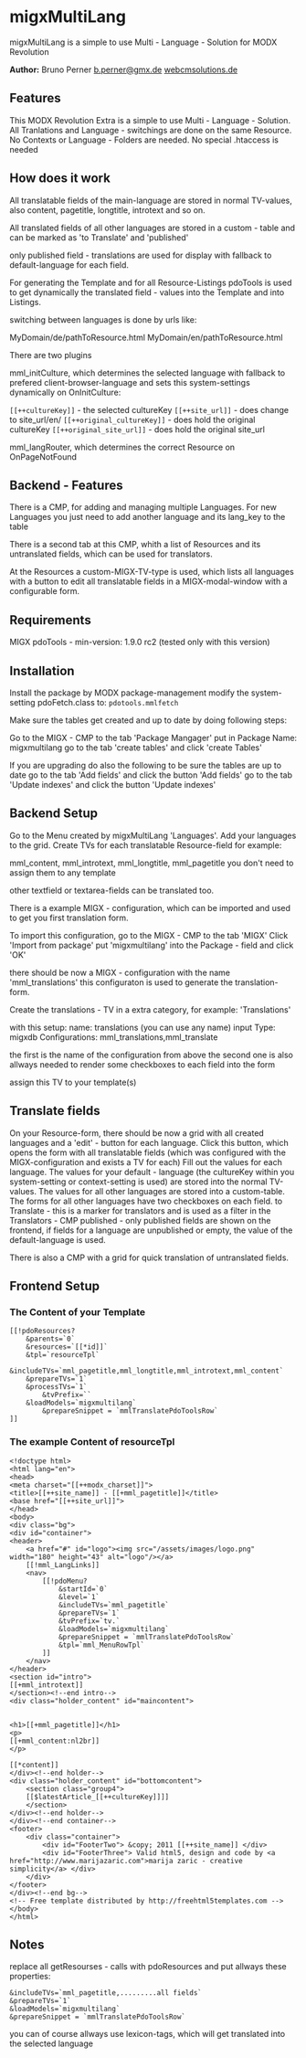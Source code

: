 migxMultiLang
================================================================================
migxMultiLang is a simple to use Multi - Language - Solution for MODX Revolution

**Author:** Bruno Perner b.perner@gmx.de [webcmsolutions.de](http://www.webcmsolutions.de)

Features
--------------------------------------------------------------------------------
This MODX Revolution Extra is a simple to use Multi - Language - Solution.
All Tranlations and Language - switchings are done on the same Resource.
No Contexts or Language - Folders are needed.
No special .htaccess is needed

How does it work
--------------------------------------------------------------------------------
All translatable fields of the main-language are stored in normal TV-values,
also content, pagetitle, longtitle, introtext and so on.

All translated fields of all other languages are stored in a custom - table and 
can be marked as 'to Translate' and 'published'

only published field - translations are used for display with fallback to
default-language for each field.

For generating the Template and for all Resource-Listings pdoTools is used to get 
dynamically the translated field - values into the Template and into Listings.

switching between languages is done by urls like:

MyDomain/de/pathToResource.html
MyDomain/en/pathToResource.html

There are two plugins 

mml_initCulture, which determines the selected language with fallback to prefered 
client-browser-language and sets this system-settings dynamically 
on OnInitCulture:

`[[++cultureKey]]` - the selected cultureKey
`[[++site_url]]`  - does change to site_url/en/
`[[++original_cultureKey]]` - does hold the original cultureKey
`[[++original_site_url]]` - does hold the original site_url

mml_langRouter, which determines the correct Resource on OnPageNotFound

Backend - Features
--------------------------------------------------------------------------------
There is a CMP, for adding and managing multiple Languages.
For new Languages you just need to add another language and its lang_key to the
table

There is a second tab at this CMP, whith a list of Resources and its untranslated
fields, which can be used for translators.

At the Resources a custom-MIGX-TV-type is used, which lists all languages with a
button to edit all translatable fields in a MIGX-modal-window with a configurable
form.

Requirements
--------------------------------------------------------------------------------
MIGX
pdoTools - min-version: 1.9.0 rc2 (tested only with this version)

Installation
--------------------------------------------------------------------------------
Install the package by MODX package-management
modify the system-setting 
pdoFetch.class to: `pdotools.mmlfetch`

Make sure the tables get created and up to date by doing following steps:

Go to the MIGX - CMP to the tab 'Package Mangager'
put in Package Name: migxmultilang
go to the tab 'create tables' and click 'create Tables'

If you are upgrading do also the following to be sure the tables are up to date
go to the tab 'Add fields' and click the button 'Add fields'
go to the tab 'Update indexes' and click the button 'Update indexes'


Backend Setup
--------------------------------------------------------------------------------
Go to the Menu created by migxMultiLang 'Languages'.
Add your languages to the grid.
Create TVs for each translatable Resource-field for example:

mml_content, mml_introtext, mml_longtitle, mml_pagetitle
you don't need to assign them to any template

other textfield or textarea-fields can be translated too.

There is a example MIGX - configuration, which can be imported and used to get
you first translation form.

To import this configuration, go to the MIGX - CMP to the tab 'MIGX'
Click 'Import from package'
put 'migxmultilang' into the Package - field and click 'OK'

there should be now a MIGX - configuration with the name 'mml_translations'
this configuraton is used to generate the translation-form.

Create the translations - TV in a extra category, for example: 'Translations'

with this setup:
name: translations (you can use any name)
input Type: migxdb
Configurations: mml_translations,mml_translate

the first is the name of the configuration from above
the second one is also allways needed to render some checkboxes to each field
into the form

assign this TV to your template(s)

Translate fields
--------------------------------------------------------------------------------
On your Resource-form, there should be now a grid with all created languages and
a 'edit' - button for each language.
Click this button, which opens the form with all translatable fields 
(which was configured with the MIGX-configuration and exists a TV for each)
Fill out the values for each language.
The values for your default - language (the cultureKey within you system-setting
or context-setting is used) are stored into the normal TV-values.
The values for all other languages are stored into a custom-table.
The forms for all other languages have two checkboxes on each field.
to Translate - this is a marker for translators and is used as a filter in the 
Translators - CMP
published - only published fields are shown on the frontend, if fields for a
language are unpublished or empty, the value of the default-language is used.

There is also a CMP with a grid for quick translation of untranslated fields.

Frontend Setup
--------------------------------------------------------------------------------

### The Content of your Template

```
[[!pdoResources? 
	&parents=`0` 
	&resources=`[[*id]]` 
	&tpl=`resourceTpl` 
	&includeTVs=`mml_pagetitle,mml_longtitle,mml_introtext,mml_content` 
	&prepareTVs=`1` 
	&processTVs=`1`
        &tvPrefix=`` 
	&loadModels=`migxmultilang`
        &prepareSnippet = `mmlTranslatePdoToolsRow`
]]
```

### The example Content of resourceTpl

```
<!doctype html>
<html lang="en">
<head>
<meta charset="[[++modx_charset]]">
<title>[[++site_name]] - [[+mml_pagetitle]]</title>
<base href="[[++site_url]]">
</head>
<body>
<div class="bg">
<div id="container">
<header>
    <a href="#" id="logo"><img src="/assets/images/logo.png" width="180" height="43" alt="logo"/></a>
    [[!mml_LangLinks]]    
    <nav>
        [[!pdoMenu? 
            &startId=`0` 
            &level=`1`
            &includeTVs=`mml_pagetitle`
            &prepareTVs=`1`
            &tvPrefix=`tv.`
            &loadModels=`migxmultilang`
            &prepareSnippet = `mmlTranslatePdoToolsRow`
            &tpl=`mml_MenuRowTpl`
        ]]
    </nav>
</header>
<section id="intro">
[[+mml_introtext]]
</section><!--end intro-->
<div class="holder_content" id="maincontent">


<h1>[[+mml_pagetitle]]</h1>
<p>
[[+mml_content:nl2br]]
</p>

[[*content]]
</div><!--end holder-->
<div class="holder_content" id="bottomcontent">
    <section class="group4">
    [[$latestArticle_[[++cultureKey]]]]
    </section>
</div><!--end holder-->
</div><!--end container-->
<footer>
    <div class="container">  
        <div id="FooterTwo"> &copy; 2011 [[++site_name]] </div>
        <div id="FooterThree"> Valid html5, design and code by <a href="http://www.marijazaric.com">marija zaric - creative simplicity</a> </div> 
    </div>
</footer>
</div><!--end bg-->
<!-- Free template distributed by http://freehtml5templates.com -->
</body>
</html>
```

Notes
--------------------------------------------------------------------------------
replace all getResourses - calls with pdoResources
and put allways these properties:

```
&includeTVs=`mml_pagetitle,.........all fields`
&prepareTVs=`1`
&loadModels=`migxmultilang`
&prepareSnippet = `mmlTranslatePdoToolsRow`
```

you can of course allways use lexicon-tags, which will get translated into the selected language

